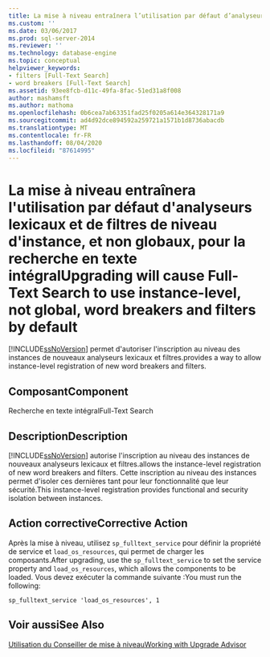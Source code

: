 ```yaml
---
title: La mise à niveau entraînera l’utilisation par défaut d’analyseurs lexicaux et de filtres de niveau d’instance, et non globaux, de la recherche en texte intégral | Microsoft Docs
ms.custom: ''
ms.date: 03/06/2017
ms.prod: sql-server-2014
ms.reviewer: ''
ms.technology: database-engine
ms.topic: conceptual
helpviewer_keywords:
- filters [Full-Text Search]
- word breakers [Full-Text Search]
ms.assetid: 93ee8fcb-d11c-49fa-8fac-51ed31a8f008
author: mashamsft
ms.author: mathoma
ms.openlocfilehash: 0b6cea7ab63351fad25f0205a614e364328171a9
ms.sourcegitcommit: ad4d92dce894592a259721a1571b1d8736abacdb
ms.translationtype: MT
ms.contentlocale: fr-FR
ms.lasthandoff: 08/04/2020
ms.locfileid: "87614995"
---
```

# <a name="upgrading-will-cause-full-text-search-to-use-instance-level-not-global-word-breakers-and-filters-by-default"></a><span data-ttu-id="41b0e-102">La mise à niveau entraînera l'utilisation par défaut d'analyseurs lexicaux et de filtres de niveau d'instance, et non globaux, pour la recherche en texte intégral</span><span class="sxs-lookup"><span data-stu-id="41b0e-102">Upgrading will cause Full-Text Search to use instance-level, not global, word breakers and filters by default</span></span>
  [!INCLUDE[ssNoVersion](../../includes/ssnoversion-md.md)] <span data-ttu-id="41b0e-103">permet d'autoriser l'inscription au niveau des instances de nouveaux analyseurs lexicaux et filtres.</span><span class="sxs-lookup"><span data-stu-id="41b0e-103">provides a way to allow instance-level registration of new word breakers and filters.</span></span>  
  
## <a name="component"></a><span data-ttu-id="41b0e-104">Composant</span><span class="sxs-lookup"><span data-stu-id="41b0e-104">Component</span></span>  
 <span data-ttu-id="41b0e-105">Recherche en texte intégral</span><span class="sxs-lookup"><span data-stu-id="41b0e-105">Full-Text Search</span></span>  
  
## <a name="description"></a><span data-ttu-id="41b0e-106">Description</span><span class="sxs-lookup"><span data-stu-id="41b0e-106">Description</span></span>  
 [!INCLUDE[ssNoVersion](../../includes/ssnoversion-md.md)] <span data-ttu-id="41b0e-107">autorise l'inscription au niveau des instances de nouveaux analyseurs lexicaux et filtres.</span><span class="sxs-lookup"><span data-stu-id="41b0e-107">allows the instance-level registration of new word breakers and filters.</span></span> <span data-ttu-id="41b0e-108">Cette inscription au niveau des instances permet d'isoler ces dernières tant pour leur fonctionnalité que leur sécurité.</span><span class="sxs-lookup"><span data-stu-id="41b0e-108">This instance-level registration provides functional and security isolation between instances.</span></span>  
  
## <a name="corrective-action"></a><span data-ttu-id="41b0e-109">Action corrective</span><span class="sxs-lookup"><span data-stu-id="41b0e-109">Corrective Action</span></span>  
 <span data-ttu-id="41b0e-110">Après la mise à niveau, utilisez `sp_fulltext_service` pour définir la propriété de service et `load_os_resources`, qui permet de charger les composants.</span><span class="sxs-lookup"><span data-stu-id="41b0e-110">After upgrading, use the `sp_fulltext_service` to set the service property and `load_os_resources`, which allows the components to be loaded.</span></span> <span data-ttu-id="41b0e-111">Vous devez exécuter la commande suivante :</span><span class="sxs-lookup"><span data-stu-id="41b0e-111">You must run the following:</span></span>  
  
 `sp_fulltext_service 'load_os_resources', 1`  
  
## <a name="see-also"></a><span data-ttu-id="41b0e-112">Voir aussi</span><span class="sxs-lookup"><span data-stu-id="41b0e-112">See Also</span></span>  
 [<span data-ttu-id="41b0e-113">Utilisation du Conseiller de mise à niveau</span><span class="sxs-lookup"><span data-stu-id="41b0e-113">Working with Upgrade Advisor</span></span>](../../../2014/sql-server/install/working-with-upgrade-advisor.md)  
  
  
